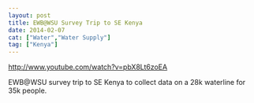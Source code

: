 ```yaml
---
layout: post
title: EWB@WSU Survey Trip to SE Kenya
date: 2014-02-07
cat: ["Water","Water Supply"]
tag: ["Kenya"]
---
```


http://www.youtube.com/watch?v=pbX8Lt6zoEA

EWB@WSU survey trip to SE Kenya to collect data on a 28k waterline for 35k people.